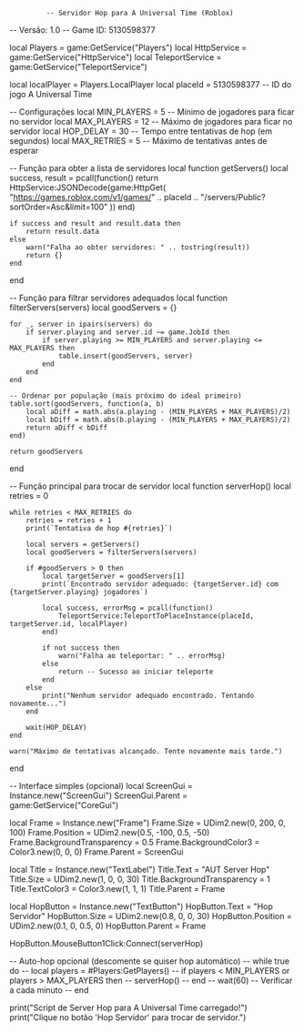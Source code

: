              -- Servidor Hop para A Universal Time (Roblox)
-- Versão: 1.0
-- Game ID: 5130598377

local Players = game:GetService("Players")
local HttpService = game:GetService("HttpService")
local TeleportService = game:GetService("TeleportService")

local localPlayer = Players.LocalPlayer
local placeId = 5130598377 -- ID do jogo A Universal Time

-- Configurações
local MIN_PLAYERS = 5  -- Mínimo de jogadores para ficar no servidor
local MAX_PLAYERS = 12 -- Máximo de jogadores para ficar no servidor
local HOP_DELAY = 30   -- Tempo entre tentativas de hop (em segundos)
local MAX_RETRIES = 5  -- Máximo de tentativas antes de esperar

-- Função para obter a lista de servidores
local function getServers()
    local success, result = pcall(function()
        return HttpService:JSONDecode(game:HttpGet(
            "https://games.roblox.com/v1/games/" .. placeId .. "/servers/Public?sortOrder=Asc&limit=100"
        ))
    end)
    
    if success and result and result.data then
        return result.data
    else
        warn("Falha ao obter servidores: " .. tostring(result))
        return {}
    end
end

-- Função para filtrar servidores adequados
local function filterServers(servers)
    local goodServers = {}
    
    for _, server in ipairs(servers) do
        if server.playing and server.id ~= game.JobId then
            if server.playing >= MIN_PLAYERS and server.playing <= MAX_PLAYERS then
                table.insert(goodServers, server)
            end
        end
    end
    
    -- Ordenar por população (mais próximo do ideal primeiro)
    table.sort(goodServers, function(a, b)
        local aDiff = math.abs(a.playing - (MIN_PLAYERS + MAX_PLAYERS)/2)
        local bDiff = math.abs(b.playing - (MIN_PLAYERS + MAX_PLAYERS)/2)
        return aDiff < bDiff
    end)
    
    return goodServers
end

-- Função principal para trocar de servidor
local function serverHop()
    local retries = 0
    
    while retries < MAX_RETRIES do
        retries = retries + 1
        print(`Tentativa de hop #{retries}`)
        
        local servers = getServers()
        local goodServers = filterServers(servers)
        
        if #goodServers > 0 then
            local targetServer = goodServers[1]
            print(`Encontrado servidor adequado: {targetServer.id} com {targetServer.playing} jogadores`)
            
            local success, errorMsg = pcall(function()
                TeleportService:TeleportToPlaceInstance(placeId, targetServer.id, localPlayer)
            end)
            
            if not success then
                warn("Falha ao teleportar: " .. errorMsg)
            else
                return -- Sucesso ao iniciar teleporte
            end
        else
            print("Nenhum servidor adequado encontrado. Tentando novamente...")
        end
        
        wait(HOP_DELAY)
    end
    
    warn("Máximo de tentativas alcançado. Tente novamente mais tarde.")
end

-- Interface simples (opcional)
local ScreenGui = Instance.new("ScreenGui")
ScreenGui.Parent = game:GetService("CoreGui")

local Frame = Instance.new("Frame")
Frame.Size = UDim2.new(0, 200, 0, 100)
Frame.Position = UDim2.new(0.5, -100, 0.5, -50)
Frame.BackgroundTransparency = 0.5
Frame.BackgroundColor3 = Color3.new(0, 0, 0)
Frame.Parent = ScreenGui

local Title = Instance.new("TextLabel")
Title.Text = "AUT Server Hop"
Title.Size = UDim2.new(1, 0, 0, 30)
Title.BackgroundTransparency = 1
Title.TextColor3 = Color3.new(1, 1, 1)
Title.Parent = Frame

local HopButton = Instance.new("TextButton")
HopButton.Text = "Hop Servidor"
HopButton.Size = UDim2.new(0.8, 0, 0, 30)
HopButton.Position = UDim2.new(0.1, 0, 0.5, 0)
HopButton.Parent = Frame

HopButton.MouseButton1Click:Connect(serverHop)

-- Auto-hop opcional (descomente se quiser hop automático)
-- while true do
--     local players = #Players:GetPlayers()
--     if players < MIN_PLAYERS or players > MAX_PLAYERS then
--         serverHop()
--     end
--     wait(60) -- Verificar a cada minuto
-- end

print("Script de Server Hop para A Universal Time carregado!")
print("Clique no botão 'Hop Servidor' para trocar de servidor.")

